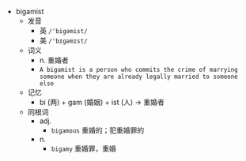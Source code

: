 - bigamist
  - 发音
    - 英 `/'bigəmist/`
    - 美 `/'bɪɡəmɪst/`
  - 词义
    - n. 重婚者
    - `A bigamist is a person who commits the crime of marrying someone when they are already legally married to someone else`
  - 记忆
    - bi (两) + gam (婚姻) + ist (人) → 重婚者
  - 同根词
    - adj.
      - `bigamous` 重婚的；犯重婚罪的
    - n.
      - `bigamy` 重婚罪，重婚

